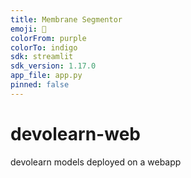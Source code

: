 ```yaml
---
title: Membrane Segmentor
emoji: 🏃
colorFrom: purple
colorTo: indigo
sdk: streamlit
sdk_version: 1.17.0
app_file: app.py
pinned: false
---
```


# devolearn-web
devolearn models deployed on a webapp

